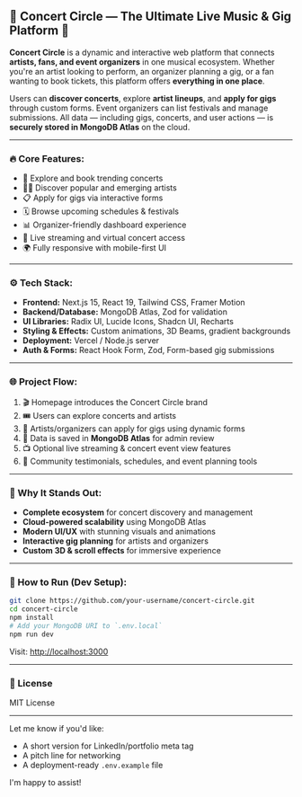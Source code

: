 ## 🎵 Concert Circle — The Ultimate Live Music & Gig Platform 🎤

**Concert Circle** is a dynamic and interactive web platform that connects **artists, fans, and event organizers** in one musical ecosystem. Whether you're an artist looking to perform, an organizer planning a gig, or a fan wanting to book tickets, this platform offers **everything in one place**.

Users can **discover concerts**, explore **artist lineups**, and **apply for gigs** through custom forms. Event organizers can list festivals and manage submissions. All data — including gigs, concerts, and user actions — is **securely stored in MongoDB Atlas** on the cloud.

---

### 🔥 Core Features:

* 🎫 Explore and book trending concerts
* 🧑‍🎤 Discover popular and emerging artists
* 📋 Apply for gigs via interactive forms
* 🗓️ Browse upcoming schedules & festivals
* 📊 Organizer-friendly dashboard experience
* 📡 Live streaming and virtual concert access
* 🌍 Fully responsive with mobile-first UI

---

### ⚙️ Tech Stack:

* **Frontend:** Next.js 15, React 19, Tailwind CSS, Framer Motion
* **Backend/Database:** MongoDB Atlas, Zod for validation
* **UI Libraries:** Radix UI, Lucide Icons, Shadcn UI, Recharts
* **Styling & Effects:** Custom animations, 3D Beams, gradient backgrounds
* **Deployment:** Vercel / Node.js server
* **Auth & Forms:** React Hook Form, Zod, Form-based gig submissions

---

### 🌐 Project Flow:

1. 🎬 Homepage introduces the Concert Circle brand
2. 🎟️ Users can explore concerts and artists
3. 📝 Artists/organizers can apply for gigs using dynamic forms
4. 🧠 Data is saved in **MongoDB Atlas** for admin review
5. 📺 Optional live streaming & concert event view features
6. 🎉 Community testimonials, schedules, and event planning tools

---

### 📌 Why It Stands Out:

* **Complete ecosystem** for concert discovery and management
* **Cloud-powered scalability** using MongoDB Atlas
* **Modern UI/UX** with stunning visuals and animations
* **Interactive gig planning** for artists and organizers
* **Custom 3D & scroll effects** for immersive experience

---

### 📂 How to Run (Dev Setup):

```bash
git clone https://github.com/your-username/concert-circle.git
cd concert-circle
npm install
# Add your MongoDB URI to `.env.local`
npm run dev
```

Visit: [http://localhost:3000](http://localhost:3000)

---

### 📄 License

MIT License

---

Let me know if you'd like:

* A short version for LinkedIn/portfolio meta tag
* A pitch line for networking
* A deployment-ready `.env.example` file

I'm happy to assist!

